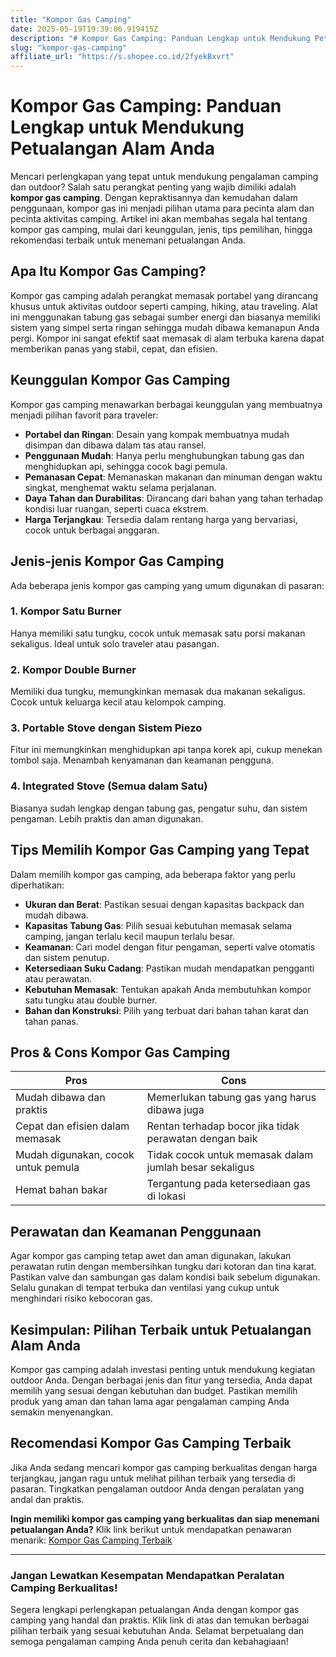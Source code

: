 ```yaml
---
title: "Kompor Gas Camping"
date: 2025-05-19T19:39:06.919415Z
description: "# Kompor Gas Camping: Panduan Lengkap untuk Mendukung Petualangan Alam Anda..."
slug: "kompor-gas-camping"
affiliate_url: "https://s.shopee.co.id/2fyekBxvrt"
---
```

# Kompor Gas Camping: Panduan Lengkap untuk Mendukung Petualangan Alam Anda

Mencari perlengkapan yang tepat untuk mendukung pengalaman camping dan outdoor? Salah satu perangkat penting yang wajib dimiliki adalah **kompor gas camping**. Dengan kepraktisannya dan kemudahan dalam penggunaan, kompor gas ini menjadi pilihan utama para pecinta alam dan pecinta aktivitas camping. Artikel ini akan membahas segala hal tentang kompor gas camping, mulai dari keunggulan, jenis, tips pemilihan, hingga rekomendasi terbaik untuk menemani petualangan Anda.

## Apa Itu Kompor Gas Camping?

Kompor gas camping adalah perangkat memasak portabel yang dirancang khusus untuk aktivitas outdoor seperti camping, hiking, atau traveling. Alat ini menggunakan tabung gas sebagai sumber energi dan biasanya memiliki sistem yang simpel serta ringan sehingga mudah dibawa kemanapun Anda pergi. Kompor ini sangat efektif saat memasak di alam terbuka karena dapat memberikan panas yang stabil, cepat, dan efisien.

## Keunggulan Kompor Gas Camping

Kompor gas camping menawarkan berbagai keunggulan yang membuatnya menjadi pilihan favorit para traveler:

- **Portabel dan Ringan**: Desain yang kompak membuatnya mudah disimpan dan dibawa dalam tas atau ransel.
- **Penggunaan Mudah**: Hanya perlu menghubungkan tabung gas dan menghidupkan api, sehingga cocok bagi pemula.
- **Pemanasan Cepat**: Memanaskan makanan dan minuman dengan waktu singkat, menghemat waktu selama perjalanan.
- **Daya Tahan dan Durabilitas**: Dirancang dari bahan yang tahan terhadap kondisi luar ruangan, seperti cuaca ekstrem.
- **Harga Terjangkau**: Tersedia dalam rentang harga yang bervariasi, cocok untuk berbagai anggaran.

## Jenis-jenis Kompor Gas Camping

Ada beberapa jenis kompor gas camping yang umum digunakan di pasaran:

### 1. Kompor Satu Burner
Hanya memiliki satu tungku, cocok untuk memasak satu porsi makanan sekaligus. Ideal untuk solo traveler atau pasangan.

### 2. Kompor Double Burner
Memiliki dua tungku, memungkinkan memasak dua makanan sekaligus. Cocok untuk keluarga kecil atau kelompok camping.

### 3. Portable Stove dengan Sistem Piezo
Fitur ini memungkinkan menghidupkan api tanpa korek api, cukup menekan tombol saja. Menambah kenyamanan dan keamanan pengguna.

### 4. Integrated Stove (Semua dalam Satu)
Biasanya sudah lengkap dengan tabung gas, pengatur suhu, dan sistem pengaman. Lebih praktis dan aman digunakan.

## Tips Memilih Kompor Gas Camping yang Tepat

Dalam memilih kompor gas camping, ada beberapa faktor yang perlu diperhatikan:

- **Ukuran dan Berat**: Pastikan sesuai dengan kapasitas backpack dan mudah dibawa.
- **Kapasitas Tabung Gas**: Pilih sesuai kebutuhan memasak selama camping, jangan terlalu kecil maupun terlalu besar.
- **Keamanan**: Cari model dengan fitur pengaman, seperti valve otomatis dan sistem penutup.
- **Ketersediaan Suku Cadang**: Pastikan mudah mendapatkan pengganti atau perawatan.
- **Kebutuhan Memasak**: Tentukan apakah Anda membutuhkan kompor satu tungku atau double burner.
- **Bahan dan Konstruksi**: Pilih yang terbuat dari bahan tahan karat dan tahan panas.

## Pros & Cons Kompor Gas Camping

| **Pros** | **Cons** |
| --- | --- |
| Mudah dibawa dan praktis | Memerlukan tabung gas yang harus dibawa juga |
| Cepat dan efisien dalam memasak | Rentan terhadap bocor jika tidak perawatan dengan baik |
| Mudah digunakan, cocok untuk pemula | Tidak cocok untuk memasak dalam jumlah besar sekaligus |
| Hemat bahan bakar | Tergantung pada ketersediaan gas di lokasi |

## Perawatan dan Keamanan Penggunaan

Agar kompor gas camping tetap awet dan aman digunakan, lakukan perawatan rutin dengan membersihkan tungku dari kotoran dan tina karat. Pastikan valve dan sambungan gas dalam kondisi baik sebelum digunakan. Selalu gunakan di tempat terbuka dan ventilasi yang cukup untuk menghindari risiko kebocoran gas.

## Kesimpulan: Pilihan Terbaik untuk Petualangan Alam Anda

Kompor gas camping adalah investasi penting untuk mendukung kegiatan outdoor Anda. Dengan berbagai jenis dan fitur yang tersedia, Anda dapat memilih yang sesuai dengan kebutuhan dan budget. Pastikan memilih produk yang aman dan tahan lama agar pengalaman camping Anda semakin menyenangkan.

## Recomendasi Kompor Gas Camping Terbaik

Jika Anda sedang mencari kompor gas camping berkualitas dengan harga terjangkau, jangan ragu untuk melihat pilihan terbaik yang tersedia di pasaran. Tingkatkan pengalaman outdoor Anda dengan peralatan yang andal dan praktis.

**Ingin memiliki kompor gas camping yang berkualitas dan siap menemani petualangan Anda?** Klik link berikut untuk mendapatkan penawaran menarik: [Kompor Gas Camping Terbaik](https://s.shopee.co.id/2fyekBxvrt)

---

### Jangan Lewatkan Kesempatan Mendapatkan Peralatan Camping Berkualitas!

Segera lengkapi perlengkapan petualangan Anda dengan kompor gas camping yang handal dan praktis. Klik link di atas dan temukan berbagai pilihan terbaik yang sesuai kebutuhan Anda. Selamat berpetualang dan semoga pengalaman camping Anda penuh cerita dan kebahagiaan!